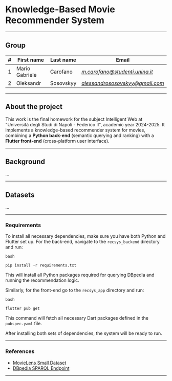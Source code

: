 # Knowledge-Based Movie Recommender System

---

## Group

| # | First name | Last name | Email |
| --- | --- | --- | --- |
| 1 | Mario Gabriele | Carofano | [*m.carofano@studenti.unina.it*](mailto:m.carofano@studenti.unina.it) |
| 2 | Oleksandr | Sosovskyy | [*alessandrososovskyy@gmail.com*](mailto:alessandrososovskyy@gmail.com) |

---

## About the project
This work is the final homework for the subject Intelligent Web at "Università degli Studi di Napoli - Federico II", academic year 2024-2025. It implements a knowledge-based recommender system for movies, combining a **Python back-end** (semantic querying and ranking) with a **Flutter front-end** (cross-platform user interface).

---

## Background
...

---

## Datasets
...

---

### Requirements
To install all necessary dependencies, make sure you have both Python and Flutter set up. For the back-end, navigate to the `recsys_backend` directory and run:

```
bash

pip install -r requirements.txt

```

This will install all Python packages required for querying DBpedia and running the recommendation logic.

Similarly, for the front-end go to the `recsys_app` directory and run:

```
bash

flutter pub get

```

This command will fetch all necessary Dart packages defined in the `pubspec.yaml` file.

After installing both sets of dependencies, the system will be ready to run.

---

### References
- [MovieLens Small Dataset](https://grouplens.org/datasets/movielens/)
- [DBpedia SPARQL Endpoint](https://dbpedia.org/sparql)

---